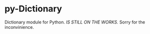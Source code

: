 # py-Dictionary
Dictionary module for Python.
*IS STILL ON THE WORKS.* Sorry for the inconvinience.
